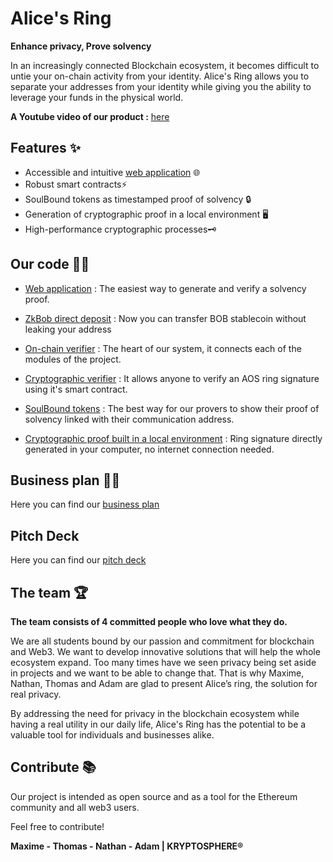 
# **Alice's Ring**

**Enhance privacy, Prove solvency**

In an increasingly connected Blockchain ecosystem, it becomes difficult to untie your on-chain activity from your identity. Alice's Ring allows you to separate your addresses from your identity while giving you the ability to leverage your funds in the physical world.

**A Youtube video of our product :** [here](https://youtu.be/4sSGJT97GDE)
####

## **Features** ✨

- Accessible and intuitive [web application](https://web-app-xi-rose.vercel.app/) 🌐
- Robust smart contracts⚡
- SoulBound tokens as timestamped proof of solvency 🔒
- Generation of cryptographic proof in a local environment 🖥️
- High-performance cryptographic processes🗝️

## **Our code** 👨‍💻

- [Web application](https://github.com/KS-ETHDenver2023/web_app) : The easiest way to generate and verify a solvency proof.

- [ZkBob direct deposit](https://github.com/KS-ETHDenver2023/zkbob-direct-deposit) : Now you can transfer BOB stablecoin without leaking your address

- [On-chain verifier](https://github.com/KS-ETHDenver2023/Alice-ring-SoulBound-Token) : The heart of our system, it connects each of the modules of the project.

- [Cryptographic verifier](https://github.com/KS-ETHDenver2023/AOS-Ring) : It allows anyone to verify an AOS ring signature using it's smart contract.

- [SoulBound tokens](https://github.com/KS-ETHDenver2023/Alice-ring-SoulBound-Token) : The best way for our provers to show their proof of solvency linked with their communication address.

-  [Cryptographic proof built in a local environment](https://github.com/KS-ETHDenver2023/ring_signature) : Ring signature directly generated in your computer, no internet connection needed.

## **Business plan** 👨‍💼

Here you can find our [business plan](https://github.com/KS-ETHDenver2023/.github/blob/main/Business%20plan.md)

## **Pitch Deck**

Here you can find our [pitch deck](https://github.com/KS-ETHDenver2023/.github/blob/main/pitch_deck.pdf)

## **The team** 🏆

**The team consists of 4 committed people who love what they do.**

We are all students bound by our passion and commitment for blockchain and Web3. We want to develop innovative solutions that will help the whole ecosystem expand. Too many times have we seen privacy being set aside in projects and we want to be able to change that. That is why Maxime, Nathan, Thomas and Adam are glad to present Alice’s ring, the solution for real privacy.

By addressing the need for privacy in the blockchain ecosystem while having a real utility in our daily life, Alice's Ring has the potential to be a valuable tool for individuals and businesses alike.


## **Contribute** 📚

Our project is intended as open source and as a tool for the Ethereum community and all web3 users.

Feel free to contribute!

**Maxime - Thomas - Nathan - Adam | KRYPTOSPHERE®**
